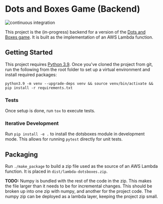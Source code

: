 # Dots and Boxes Game (Backend)

![continuous integration](https://github.com/jhutson/dotsboxes/actions/workflows/python-app.yml/badge.svg)

This project is the (in-progress) backend for a version of the [Dots and Boxes game](https://en.wikipedia.org/wiki/Dots_and_Boxes). It is built as the implementation of an AWS Lambda function.

## Getting Started
This project requires [Python 3.9](https://www.python.org/downloads/release/python-390/). Once you've cloned the project from git, run the following from the root folder to set up a virtual environment and install required packages:

```
python3.9 -m venv --upgrade-deps venv && source venv/bin/activate && pip install -r requirements.txt
```

### Tests
Once setup is done, run `tox` to execute tests. 

### Iterative Development
Run `pip install -e .` to install the dotsboxes module in development mode. This allows for running `pytest` directly for unit tests.

## Packaging
Run `./make_package` to build a zip file used as the source of an AWS Lambda function. It is placed in `dist/lambda-dotsboxes.zip`.

**TODO:** Numpy is bundled with the rest of the code in the zip. This makes the file larger than it needs to be for incremental changes. This should be broken up into one zip with numpy, and another for the project code.  The numpy zip can be deployed as a lambda layer, keeping the project zip small.
